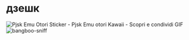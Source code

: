 # дзешк
![Pjsk Emu Otori Sticker - Pjsk Emu otori Kawaii - Scopri e condividi GIF](https://github.com/user-attachments/assets/9fb26115-f8ed-4732-9374-45ee380b263c)
![bangboo-sniff](https://github.com/user-attachments/assets/1c097fa0-d9dc-46b9-94d6-425d37b560d5)
